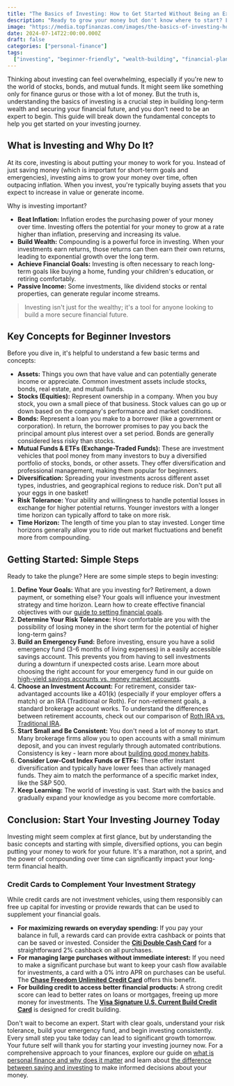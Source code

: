 ```yaml
---
title: "The Basics of Investing: How to Get Started Without Being an Expert"
description: "Ready to grow your money but don't know where to start? Learn the fundamental concepts of investing in this beginner-friendly guide."
image: "https://media.topfinanzas.com/images/the-basics-of-investing-how-to-get-started-without-being-an-expert.webp"
date: 2024-07-14T22:00:00.000Z
draft: false
categories: ["personal-finance"]
tags:
  ["investing", "beginner-friendly", "wealth-building", "financial-planning"]
---
```


Thinking about investing can feel overwhelming, especially if you're new to the world of stocks, bonds, and mutual funds. It might seem like something only for finance gurus or those with a lot of money. But the truth is, understanding the basics of investing is a crucial step in building long-term wealth and securing your financial future, and you don't need to be an expert to begin. This guide will break down the fundamental concepts to help you get started on your investing journey.

## What is Investing and Why Do It?

At its core, investing is about putting your money to work for you. Instead of just saving money (which is important for short-term goals and emergencies), investing aims to grow your money over time, often outpacing inflation. When you invest, you're typically buying assets that you expect to increase in value or generate income.

Why is investing important?

- **Beat Inflation:** Inflation erodes the purchasing power of your money over time. Investing offers the potential for your money to grow at a rate higher than inflation, preserving and increasing its value.
- **Build Wealth:** Compounding is a powerful force in investing. When your investments earn returns, those returns can then earn their own returns, leading to exponential growth over the long term.
- **Achieve Financial Goals:** Investing is often necessary to reach long-term goals like buying a home, funding your children's education, or retiring comfortably.
- **Passive Income:** Some investments, like dividend stocks or rental properties, can generate regular income streams.

> Investing isn't just for the wealthy; it's a tool for anyone looking to build a more secure financial future.

## Key Concepts for Beginner Investors

Before you dive in, it's helpful to understand a few basic terms and concepts:

- **Assets:** Things you own that have value and can potentially generate income or appreciate. Common investment assets include stocks, bonds, real estate, and mutual funds.
- **Stocks (Equities):** Represent ownership in a company. When you buy stock, you own a small piece of that business. Stock values can go up or down based on the company's performance and market conditions.
- **Bonds:** Represent a loan you make to a borrower (like a government or corporation). In return, the borrower promises to pay you back the principal amount plus interest over a set period. Bonds are generally considered less risky than stocks.
- **Mutual Funds & ETFs (Exchange-Traded Funds):** These are investment vehicles that pool money from many investors to buy a diversified portfolio of stocks, bonds, or other assets. They offer diversification and professional management, making them popular for beginners.
- **Diversification:** Spreading your investments across different asset types, industries, and geographical regions to reduce risk. Don't put all your eggs in one basket!
- **Risk Tolerance:** Your ability and willingness to handle potential losses in exchange for higher potential returns. Younger investors with a longer time horizon can typically afford to take on more risk.
- **Time Horizon:** The length of time you plan to stay invested. Longer time horizons generally allow you to ride out market fluctuations and benefit more from compounding.

## Getting Started: Simple Steps

Ready to take the plunge? Here are some simple steps to begin investing:

1. **Define Your Goals:** What are you investing for? Retirement, a down payment, or something else? Your goals will influence your investment strategy and time horizon. Learn how to create effective financial objectives with our [guide to setting financial goals](/personal-finance/setting-financial-goals-a-beginners-guide-to-planning-your-future).
2. **Determine Your Risk Tolerance:** How comfortable are you with the possibility of losing money in the short term for the potential of higher long-term gains?
3. **Build an Emergency Fund:** Before investing, ensure you have a solid emergency fund (3-6 months of living expenses) in a easily accessible savings account. This prevents you from having to sell investments during a downturn if unexpected costs arise. Learn more about choosing the right account for your emergency fund in our guide on [high-yield savings accounts vs. money market accounts](/personal-finance/high-yield-savings-accounts-vs-money-market-accounts-where-to-keep-your-emergency-fund).
4. **Choose an Investment Account:** For retirement, consider tax-advantaged accounts like a 401(k) (especially if your employer offers a match) or an IRA (Traditional or Roth). For non-retirement goals, a standard brokerage account works. To understand the differences between retirement accounts, check out our comparison of [Roth IRA vs. Traditional IRA](/personal-finance/roth-ira-vs-traditional-ira-choosing-the-right-retirement-account-for-you).
5. **Start Small and Be Consistent:** You don't need a lot of money to start. Many brokerage firms allow you to open accounts with a small minimum deposit, and you can invest regularly through automated contributions. Consistency is key - learn more about [building good money habits](/personal-finance/building-good-money-habits-consistency-is-key).
6. **Consider Low-Cost Index Funds or ETFs:** These offer instant diversification and typically have lower fees than actively managed funds. They aim to match the performance of a specific market index, like the S&P 500.
7. **Keep Learning:** The world of investing is vast. Start with the basics and gradually expand your knowledge as you become more comfortable.

## Conclusion: Start Your Investing Journey Today

Investing might seem complex at first glance, but by understanding the basic concepts and starting with simple, diversified options, you can begin putting your money to work for your future. It's a marathon, not a sprint, and the power of compounding over time can significantly impact your long-term financial health.

### Credit Cards to Complement Your Investment Strategy

While credit cards are not investment vehicles, using them responsibly can free up capital for investing or provide rewards that can be used to supplement your financial goals.

- **For maximizing rewards on everyday spending:** If you pay your balance in full, a rewards card can provide extra cashback or points that can be saved or invested. Consider the [**Citi Double Cash Card**](/financial-solutions/citi-double-cash-credit-card-benefits) for a straightforward 2% cashback on all purchases.
- **For managing large purchases without immediate interest:** If you need to make a significant purchase but want to keep your cash flow available for investments, a card with a 0% intro APR on purchases can be useful. The [**Chase Freedom Unlimited Credit Card**](/financial-solutions/chase-freedom-unlimited-credit-card-benefits) offers this benefit.
- **For building credit to access better financial products:** A strong credit score can lead to better rates on loans or mortgages, freeing up more money for investments. The [**Visa Signature U.S. Current Build Credit Card**](/financial-solutions/visa-signature-us-current-build-credit-card-benefits) is designed for credit building.

Don't wait to become an expert. Start with clear goals, understand your risk tolerance, build your emergency fund, and begin investing consistently. Every small step you take today can lead to significant growth tomorrow. Your future self will thank you for starting your investing journey now. For a comprehensive approach to your finances, explore our guide on [what is personal finance and why does it matter](/personal-finance/what-is-personal-finance-and-why-does-it-matter) and learn about [the difference between saving and investing](/personal-finance/the-difference-between-saving-and-investing-which-should-you-do-first) to make informed decisions about your money.
